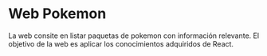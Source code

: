 # Web Pokemon

La web consite en listar paquetas de pokemon con información relevante. El objetivo de la web es aplicar los conocimientos adquiridos de React.
